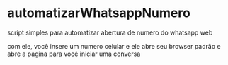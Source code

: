 # automatizarWhatsappNumero
script simples para automatizar abertura de numero do whatsapp web 

com ele, você insere um numero celular e ele abre seu browser padrão e abre a pagina para você iniciar uma conversa
